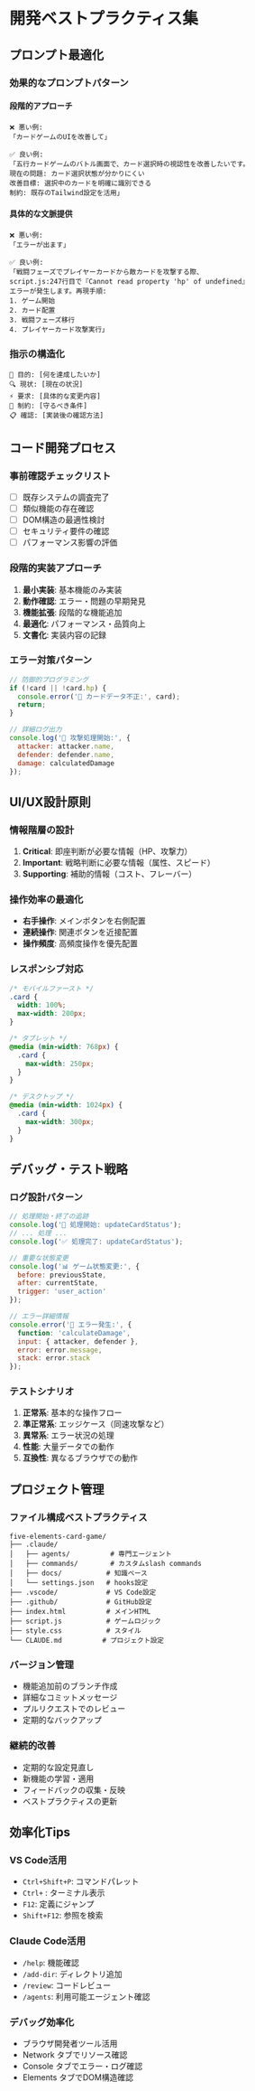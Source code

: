 # 開発ベストプラクティス集

## プロンプト最適化

### 効果的なプロンプトパターン

#### 段階的アプローチ
```
❌ 悪い例:
「カードゲームのUIを改善して」

✅ 良い例:
「五行カードゲームのバトル画面で、カード選択時の視認性を改善したいです。
現在の問題: カード選択状態が分かりにくい
改善目標: 選択中のカードを明確に識別できる
制約: 既存のTailwind設定を活用」
```

#### 具体的な文脈提供
```
❌ 悪い例:
「エラーが出ます」

✅ 良い例:
「戦闘フェーズでプレイヤーカードから敵カードを攻撃する際、
script.js:247行目で『Cannot read property 'hp' of undefined』
エラーが発生します。再現手順: 
1. ゲーム開始
2. カード配置
3. 戦闘フェーズ移行
4. プレイヤーカード攻撃実行」
```

### 指示の構造化
```
🎯 目的: [何を達成したいか]
🔍 現状: [現在の状況]
⚡ 要求: [具体的な変更内容]
🚫 制約: [守るべき条件]
📋 確認: [実装後の確認方法]
```

## コード開発プロセス

### 事前確認チェックリスト
- [ ] 既存システムの調査完了
- [ ] 類似機能の存在確認
- [ ] DOM構造の最適性検討
- [ ] セキュリティ要件の確認
- [ ] パフォーマンス影響の評価

### 段階的実装アプローチ
1. **最小実装**: 基本機能のみ実装
2. **動作確認**: エラー・問題の早期発見
3. **機能拡張**: 段階的な機能追加
4. **最適化**: パフォーマンス・品質向上
5. **文書化**: 実装内容の記録

### エラー対策パターン
```javascript
// 防御的プログラミング
if (!card || !card.hp) {
  console.error('🚨 カードデータ不正:', card);
  return;
}

// 詳細ログ出力
console.log('🎯 攻撃処理開始:', {
  attacker: attacker.name,
  defender: defender.name,
  damage: calculatedDamage
});
```

## UI/UX設計原則

### 情報階層の設計
1. **Critical**: 即座判断が必要な情報（HP、攻撃力）
2. **Important**: 戦略判断に必要な情報（属性、スピード）
3. **Supporting**: 補助的情報（コスト、フレーバー）

### 操作効率の最適化
- **右手操作**: メインボタンを右側配置
- **連続操作**: 関連ボタンを近接配置
- **操作頻度**: 高頻度操作を優先配置

### レスポンシブ対応
```css
/* モバイルファースト */
.card {
  width: 100%;
  max-width: 200px;
}

/* タブレット */
@media (min-width: 768px) {
  .card {
    max-width: 250px;
  }
}

/* デスクトップ */
@media (min-width: 1024px) {
  .card {
    max-width: 300px;
  }
}
```

## デバッグ・テスト戦略

### ログ設計パターン
```javascript
// 処理開始・終了の追跡
console.log('🎯 処理開始: updateCardStatus');
// ... 処理 ...
console.log('✅ 処理完了: updateCardStatus');

// 重要な状態変更
console.log('📊 ゲーム状態変更:', {
  before: previousState,
  after: currentState,
  trigger: 'user_action'
});

// エラー詳細情報
console.error('🚨 エラー発生:', {
  function: 'calculateDamage',
  input: { attacker, defender },
  error: error.message,
  stack: error.stack
});
```

### テストシナリオ
1. **正常系**: 基本的な操作フロー
2. **準正常系**: エッジケース（同速攻撃など）
3. **異常系**: エラー状況の処理
4. **性能**: 大量データでの動作
5. **互換性**: 異なるブラウザでの動作

## プロジェクト管理

### ファイル構成ベストプラクティス
```
five-elements-card-game/
├── .claude/
│   ├── agents/          # 専門エージェント
│   ├── commands/        # カスタムslash commands
│   ├── docs/           # 知識ベース
│   └── settings.json   # hooks設定
├── .vscode/            # VS Code設定
├── .github/            # GitHub設定
├── index.html          # メインHTML
├── script.js           # ゲームロジック
├── style.css           # スタイル
└── CLAUDE.md          # プロジェクト設定
```

### バージョン管理
- 機能追加前のブランチ作成
- 詳細なコミットメッセージ
- プルリクエストでのレビュー
- 定期的なバックアップ

### 継続的改善
- 定期的な設定見直し
- 新機能の学習・適用
- フィードバックの収集・反映
- ベストプラクティスの更新

## 効率化Tips

### VS Code活用
- `Ctrl+Shift+P`: コマンドパレット
- `Ctrl+` : ターミナル表示
- `F12`: 定義にジャンプ
- `Shift+F12`: 参照を検索

### Claude Code活用
- `/help`: 機能確認
- `/add-dir`: ディレクトリ追加
- `/review`: コードレビュー
- `/agents`: 利用可能エージェント確認

### デバッグ効率化
- ブラウザ開発者ツール活用
- Network タブでリソース確認
- Console タブでエラー・ログ確認
- Elements タブでDOM構造確認